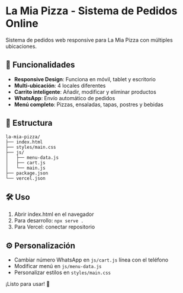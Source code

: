 # La Mia Pizza - Sistema de Pedidos Online

Sistema de pedidos web responsive para La Mia Pizza con múltiples ubicaciones.

## 🚀 Funcionalidades

- **Responsive Design**: Funciona en móvil, tablet y escritorio
- **Multi-ubicación**: 4 locales diferentes
- **Carrito inteligente**: Añadir, modificar y eliminar productos
- **WhatsApp**: Envío automático de pedidos
- **Menú completo**: Pizzas, ensaladas, tapas, postres y bebidas

## 📁 Estructura

```
la-mia-pizza/
├── index.html
├── styles/main.css
├── js/
│   ├── menu-data.js
│   ├── cart.js
│   └── main.js
├── package.json
└── vercel.json
```

## 🛠️ Uso

1. Abrir index.html en el navegador
2. Para desarrollo: `npx serve .`
3. Para Vercel: conectar repositorio

## ⚙️ Personalización

- Cambiar número WhatsApp en `js/cart.js` línea con el teléfono
- Modificar menú en `js/menu-data.js`
- Personalizar estilos en `styles/main.css`

¡Listo para usar! 🍕